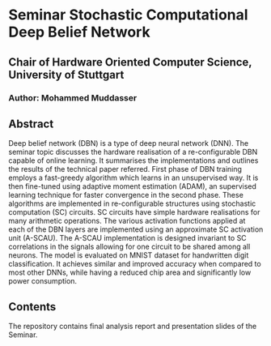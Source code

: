 # Seminar Stochastic Computational Deep Belief Network
## Chair of Hardware Oriented Computer Science, University of Stuttgart

### Author: Mohammed Muddasser

## Abstract
Deep belief network (DBN) is a type of deep neural network (DNN). The seminar topic discusses the hardware realisation of a re-configurable DBN capable of online learning. It summarises the implementations and outlines the results of the technical paper referred. First phase of DBN training employs a fast-greedy algorithm which learns in an unsupervised way. It is then fine-tuned using adaptive moment estimation (ADAM), an supervised learning technique for faster convergence in the second phase. These algorithms are implemented in re-configurable structures using stochastic computation (SC) circuits. SC circuits have simple hardware realisations for many arithmetic operations. The various activation functions applied at each of the DBN layers are implemented using an approximate SC activation unit (A-SCAU). The A-SCAU implementation is designed invariant to SC correlations in the signals allowing for one circuit to be shared among all neurons. The model is evaluated on MNIST dataset for handwritten digit classification. It achieves similar and improved accuracy when compared to most other DNNs, while having a reduced chip area and significantly low power consumption.

## Contents
The repository contains final analysis report and presentation slides of the Seminar.

